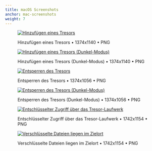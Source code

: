 ```yaml
---
title: macOS Screenshots
anchor: mac-screenshots
weight: 7
---
```

<div class="flex flex-wrap -mx-3">
  <div class="w-full px-3 lg:w-1/2">
    <figure class="rounded shadow bg-white text-center p-2 mb-8">
      <a href="/presskit/mac-screenshot-1.png"><img class="inline-block mb-2 lazyload" data-src="/presskit/mac-screenshot-1.png" alt="Hinzufügen eines Tresors"/></a>
      <figcaption>
        <p class="text-sm text-gray-500 mb-0">Hinzufügen eines Tresors • 1374x1140 • PNG</p>
      </figcaption>
    </figure>
  </div>
  <div class="w-full px-3 lg:w-1/2">
    <figure class="rounded shadow bg-white text-center p-2 mb-8">
      <a href="/presskit/mac-screenshot-2.png"><img class="inline-block mb-2 lazyload" data-src="/presskit/mac-screenshot-2.png" alt="Hinzufügen eines Tresors (Dunkel-Modus)"/></a>
      <figcaption>
        <p class="text-sm text-gray-500 mb-0">Hinzufügen eines Tresors (Dunkel-Modus) • 1374x1140 • PNG</p>
      </figcaption>
    </figure>
  </div>
  <div class="w-full px-3 lg:w-1/2">
    <figure class="rounded shadow bg-white text-center p-2 mb-8">
      <a href="/presskit/mac-screenshot-3.png"><img class="inline-block mb-2 lazyload" data-src="/presskit/mac-screenshot-3.png" alt="Entsperren des Tresors"/></a>
      <figcaption>
        <p class="text-sm text-gray-500 mb-0">Entsperren des Tresors • 1374x1056 • PNG</p>
      </figcaption>
    </figure>
  </div>
  <div class="w-full px-3 lg:w-1/2">
    <figure class="rounded shadow bg-white text-center p-2 mb-8">
      <a href="/presskit/mac-screenshot-4.png"><img class="inline-block mb-2 lazyload" data-src="/presskit/mac-screenshot-4.png" alt="Entsperren des Tresors (Dunkel-Modus)"/></a>
      <figcaption>
        <p class="text-sm text-gray-500 mb-0">Entsperren des Tresors (Dunkel-Modus) • 1374x1056 • PNG</p>
      </figcaption>
    </figure>
  </div>
  <div class="w-full px-3 lg:w-1/2">
    <figure class="rounded shadow bg-white text-center p-2 mb-8">
      <a href="/presskit/mac-screenshot-5.png"><img class="inline-block mb-2 lazyload" data-src="/presskit/mac-screenshot-5.png" alt="Entschlüsselter Zugriff über das Tresor-Laufwerk"/></a>
      <figcaption>
        <p class="text-sm text-gray-500 mb-0">Entschlüsselter Zugriff über das Tresor-Laufwerk • 1742x1154 • PNG</p>
      </figcaption>
    </figure>
  </div>
  <div class="w-full px-3 lg:w-1/2">
    <figure class="rounded shadow bg-white text-center p-2 mb-8">
      <a href="/presskit/mac-screenshot-6.png"><img class="inline-block mb-2 lazyload" data-src="/presskit/mac-screenshot-6.png" alt="Verschlüsselte Dateien liegen im Zielort"/></a>
      <figcaption>
        <p class="text-sm text-gray-500 mb-0">Verschlüsselte Dateien liegen im Zielort • 1742x1154 • PNG</p>
      </figcaption>
    </figure>
  </div>
</div>
